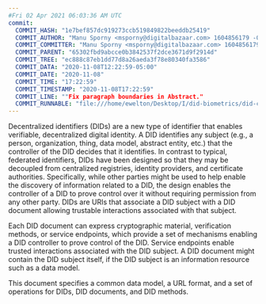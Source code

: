 ```yaml
---
#Fri 02 Apr 2021 06:03:36 AM UTC
commit:
  COMMIT_HASH: "1e7bef857dc919273ccb519849822beeddb25419"
  COMMIT_AUTHOR: "Manu Sporny <msporny@digitalbazaar.com> 1604856179 -0500"
  COMMIT_COMMITTER: "Manu Sporny <msporny@digitalbazaar.com> 1604856179 -0500"
  COMMIT_PARENT: "65302fbd9abcce0b3842537f2dce3671d9f2914d"
  COMMIT_TREE: "ec888c87eb1dd77d8a26aeda3f78e80340fa3586"
  COMMIT_DATA: "2020-11-08T12:22:59-05:00"
  COMMIT_DATE: "2020-11-08"
  COMMIT_TIME: "17:22:59"
  COMMIT_TIMESTAMP: "2020-11-08T17:22:59"
  COMMIT_LINE: ""Fix paragraph boundaries in Abstract."
  COMMIT_RUNNABLE: "file:///home/ewelton/Desktop/I/did-biometrics/did-core-dataset/analysis/gitinfo/1e7bef857dc919273ccb519849822beeddb25419/snapshot/index.html"
---
```


<section id="abstract">
<p>
<a>Decentralized identifiers</a> (DIDs) are a new type of identifier that
enables verifiable, decentralized digital identity. A <a>DID</a> identifies any
subject (e.g., a person, organization, thing, data model, abstract entity, etc.)
that the controller of the <a>DID</a> decides that it identifies. In contrast to
typical, federated identifiers, DIDs have been designed so that they may be
decoupled from centralized registries, identity providers, and certificate
authorities. Specifically, while other parties might be used to help enable the
discovery of information related to a <a>DID</a>, the design enables the
controller of a <a>DID</a> to prove control over it without requiring permission
from any other party. <a>DID</a>s are URIs that associate a <a>DID subject</a>
with a <a>DID document</a> allowing trustable interactions associated with that
subject.
    </p>
<p>
Each <a>DID document</a> can express cryptographic material, verification
methods, or <a>service endpoints</a>, which provide a set of mechanisms enabling
a <a>DID controller</a> to prove control of the <a>DID</a>. <a>Service
endpoints</a> enable trusted interactions associated with the <a>DID
subject</a>. A <a>DID document</a> might contain the <a>DID subject</a> itself,
if the <a>DID subject</a> is an information resource such as a data model.
    </p>
<p>
This document specifies a common data model, a URL format, and a set of
operations for <a>DIDs</a>, <a>DID documents</a>, and <a>DID methods</a>.
    </p>
</section>
